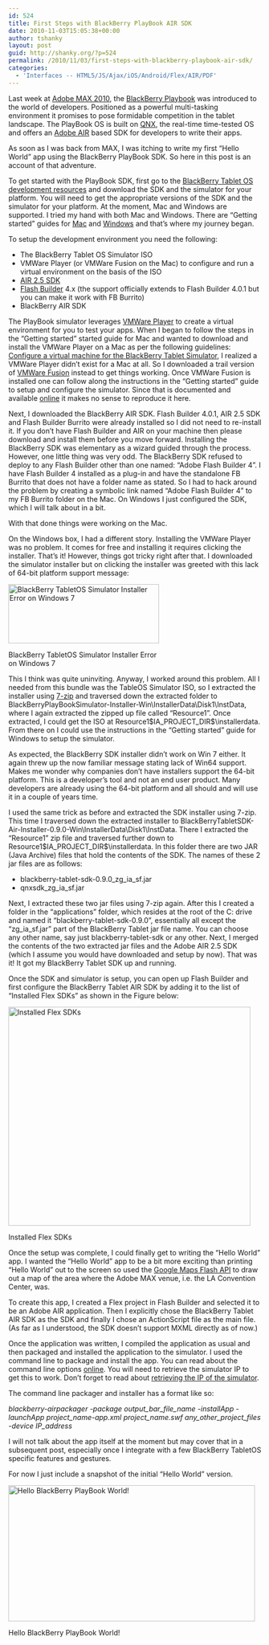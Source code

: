 ```yaml
---
id: 524
title: First Steps with BlackBerry PlayBook AIR SDK
date: 2010-11-03T15:05:38+00:00
author: tshanky
layout: post
guid: http://shanky.org/?p=524
permalink: /2010/11/03/first-steps-with-blackberry-playbook-air-sdk/
categories:
  - 'Interfaces -- HTML5/JS/Ajax/iOS/Android/Flex/AIR/PDF'
---
```

Last week at <a title="Adobe MAX 2010" href="http://max.adobe.com/" target="_blank">Adobe MAX 2010</a>, the <a title="BlackBerry PlayBook" href="http://us.blackberry.com/playbook-tablet/" target="_blank">BlackBerry Playbook</a> was introduced to the world of developers. Positioned as a powerful multi-tasking environment it promises to pose formidable competition in the tablet landscape. The PlayBook OS is built on <a title="QNX" href="http://www.qnx.com/" target="_blank">QNX</a>, the real-time time-tested OS and offers an <a title="Adobe AIR" href="http://www.adobe.com/products/air/" target="_blank">Adobe AIR</a> based SDK for developers to write their apps.

As soon as I was back from MAX, I was itching to write my first &#8220;Hello World&#8221; app using the BlackBerry PlayBook SDK. So here in this post is an account of that adventure.

To get started with the PlayBook SDK, first go to the <a title="BlackBerry Tablet OS Development Resources" href="http://us.blackberry.com/developers/tablet/devresources.jsp" target="_blank">BlackBerry Tablet OS development resources</a> and download the SDK and the simulator for your platform. You will need to get the appropriate versions of the SDK and the simulator for your platform. At the moment, Mac and Windows are supported. I tried my hand with both Mac and Windows. There are &#8220;Getting started&#8221; guides for <a title="Getting Started Guide For Mac Developers" href="http://docs.blackberry.com/en/developers/deliverables/21878/" target="_blank">Mac</a> and <a title="Getting Started Guide For Windows Developers" href="http://docs.blackberry.com/en/developers/deliverables/21877/" target="_blank">Windows</a> and that&#8217;s where my journey began.

To setup the development environment you need the following:

  * The BlackBerry Tablet OS Simulator ISO
  * VMWare Player (or VMWare Fusion on the Mac) to configure and run a virtual environment on the basis of the ISO
  * <a title="Adobe AIR 2.5 SDK" href="http://labs.adobe.com/technologies/air/" target="_blank">AIR 2.5 SDK</a>
  * <a title="Flash Builder" href="http://www.adobe.com/products/flashbuilder/" target="_blank">Flash Builder</a> 4.x (the support officially extends to Flash Builder 4.0.1 but you can make it work with FB Burrito)
  * BlackBerry AIR SDK

The PlayBook simulator leverages <a title="VMWare Player" href="http://www.vmware.com/products/player/" target="_blank">VMWare Player</a> to create a virtual environment for you to test your apps. When I began to follow the steps in the &#8220;Getting started&#8221; started guide for Mac and wanted to download and install the VMWare Player on a Mac as per the following guidelines: <a title="Configure a virtual machine for the BlackBerry Tablet Simulator" href="http://docs.blackberry.com/en/developers/deliverables/21878/Configure_the_BlackBerry_Tablet_Simulator_1360962_11.jsp" target="_blank">Configure a virtual machine for the BlackBerry Tablet Simulator</a>, I realized a VMWare Player didn&#8217;t exist for a Mac at all. So I downloaded a trail version of <a title="VMWare Fusion" href="http://www.vmware.com/products/fusion/" target="_blank">VMWare Fusion</a> instead to get things working. Once VMWare Fusion is installed one can follow along the instructions in the &#8220;Getting started&#8221; guide to setup and configure the simulator. Since that is documented and available <a title="Configure a virtual machine for the BlackBerry Tablet Simulator" href="http://docs.blackberry.com/en/developers/deliverables/21878/Configure_the_BlackBerry_Tablet_Simulator_1360962_11.jsp" target="_blank">online</a> it makes no sense to reproduce it here.

Next, I downloaded the BlackBerry AIR SDK. Flash Builder 4.0.1, AIR 2.5 SDK and Flash Builder Burrito were already installed so I did not need to re-install it. If you don&#8217;t have Flash Builder and AIR on your machine then please download and install them before you move forward. Installing the BlackBerry SDK was elementary as a wizard guided through the process. However, one little thing was very odd. The BlackBerry SDK refused to deploy to any Flash Builder other than one named: &#8220;Adobe Flash Builder 4&#8221;. I have Flash Builder 4 installed as a plug-in and have the standalone FB Burrito that does not have a folder name as stated. So I had to hack around the problem by creating a symbolic link named &#8220;Adobe Flash Builder 4&#8221; to my FB Burrito folder on the Mac. On Windows I just configured the SDK, which I will talk about in a bit.

With that done things were working on the Mac.

On the Windows box, I had a different story. Installing the VMWare Player was no problem. It comes for free and installing it requires clicking the installer. That&#8217;s it! However, things got tricky right after that. I downloaded the simulator installer but on clicking the installer was greeted with this lack of 64-bit platform support message:

<div id="attachment_532" style="width: 310px" class="wp-caption alignleft">
  <a href="http://shanky.org/wp-content/uploads/2010/11/blackberry_tabletos_simulator_installer_error.png"><img class="size-medium wp-image-532  " title="BlackBerry TabletOS Simulator Installer Error on Windows 7" src="http://shanky.org/wp-content/uploads/2010/11/blackberry_tabletos_simulator_installer_error-300x118.png" alt="BlackBerry TabletOS Simulator Installer Error on Windows 7" width="300" height="118" /></a>
  
  <p class="wp-caption-text">
    BlackBerry TabletOS Simulator Installer Error on Windows 7
  </p>
</div>

This I think was quite uninviting. Anyway, I worked around this problem. All I needed from this bundle was the TableOS Simulator ISO, so I extracted the installer using <a title="7-zip" href="http://www.7-zip.org/" target="_blank">7-zip</a> and traversed down the extracted folder to BlackBerryPlayBookSimulator-Installer-Win\InstallerData\Disk1\InstData, where I again extracted the zipped up file called &#8220;Resource1&#8221;. Once extracted, I could get the ISO at Resource1\$IA\_PROJECT\_DIR$\installerdata. From there on I could use the instructions in the &#8220;Getting started&#8221; guide for Windows to setup the simulator.

As expected, the BlackBerry SDK installer didn&#8217;t work on Win 7 either. It again threw up the now familiar message stating lack of Win64 support. Makes me wonder why companies don&#8217;t have installers support the 64-bit platform. This is a developer&#8217;s tool and not an end user product. Many developers are already using the 64-bit platform and all should and will use it in a couple of years time.

I used the same trick as before and extracted the SDK installer using 7-zip. This time I traversed down the extracted installer to BlackBerryTabletSDK-Air-Installer-0.9.0-Win\InstallerData\Disk1\InstData. There I extracted the &#8220;Resource1&#8221; zip file and traversed further down to Resource1\$IA\_PROJECT\_DIR$\installerdata. In this folder there are two JAR (Java Archive) files that hold the contents of the SDK. The names of these 2 jar files are as follows:

  * blackberry-tablet-sdk-0.9.0\_zg\_ia_sf.jar
  * qnxsdk\_zg\_ia_sf.jar

Next, I extracted these two jar files using 7-zip again. After this I created a folder in the &#8220;applications&#8221; folder, which resides at the root of the C: drive and named it &#8220;blackberry-tablet-sdk-0.9.0&#8221;, essentially all except the &#8220;zg\_ia\_sf.jar&#8221; part of the BlackBerry Tablet jar file name. You can choose any other name, say just blackberry-tablet-sdk or any other. Next, I merged the contents of the two extracted jar files and the Adobe AIR 2.5 SDK (which I assume you would have downloaded and setup by now). That was it! It got my BlackBerry Tablet SDK up and running.

Once the SDK and simulator is setup, you can open up Flash Builder and first configure the BlackBerry Tablet AIR SDK by adding it to the list of &#8220;Installed Flex SDKs&#8221; as shown in the Figure below:

<div id="attachment_539" style="width: 492px" class="wp-caption alignleft">
  <a href="http://shanky.org/wp-content/uploads/2010/11/installed_flex_sdks.png"><img class="size-full wp-image-539 " title="Installed Flex SDKs" src="http://shanky.org/wp-content/uploads/2010/11/installed_flex_sdks.png" alt="Installed Flex SDKs" width="482" height="436" srcset="http://shanky.org/wp-content/uploads/2010/11/installed_flex_sdks-300x271.png 300w, http://shanky.org/wp-content/uploads/2010/11/installed_flex_sdks.png 803w" sizes="(max-width: 482px) 100vw, 482px" /></a>
  
  <p class="wp-caption-text">
    Installed Flex SDKs
  </p>
</div>

Once the setup was complete, I could finally get to writing the &#8220;Hello World&#8221; app. I wanted the &#8220;Hello World&#8221; app to be a bit more exciting than printing &#8220;Hello World&#8221; out to the screen so used the <a title="Google Maps API for Flash" href="http://code.google.com/apis/maps/documentation/flash/" target="_blank">Google Maps Flash API</a> to draw out a map of the area where the Adobe MAX venue, i.e. the LA Convention Center, was.

To create this app, I created a Flex project in Flash Builder and selected it to be an Adobe AIR application. Then I explicitly chose the BlackBerry Tablet AIR SDK as the SDK and finally I chose an ActionScript file as the main file. (As far as I understood, the SDK doesn&#8217;t support MXML directly as of now.)

Once the application was written, I compiled the application as usual and then packaged and installed the application to the simulator. I used the command line to package and install the app. You can read about the command line options <a title="Package and deploy your application from the command line" href="http://docs.blackberry.com/en/developers/deliverables/21877/Deploy_your_application_from_the_command_line_1347141_11.jsp" target="_blank">online</a>. You will need to retrieve the simulator IP to get this to work. Don&#8217;t forget to read about <a title="Retrieving the Simulator IP" href="http://docs.blackberry.com/en/developers/deliverables/21877/Retrieving_the_IP_address_of_the_simulator_1347133_11.jsp" target="_blank">retrieving the IP of the simulator</a>.

The command line packager and installer has a format like so:

_blackberry-airpackager -package output\_bar\_file\_name -installApp -launchApp project\_name-app.xml project\_name.swf any\_other\_project\_files -device IP_address_

I will not talk about the app itself at the moment but may cover that in a subsequent post, especially once I integrate with a few BlackBerry TabletOS specific features and gestures.

For now I just include a snapshot of the initial &#8220;Hello World&#8221; version.

<div id="attachment_544" style="width: 501px" class="wp-caption alignleft">
  <a href="http://shanky.org/wp-content/uploads/2010/11/google_maps_playbook_app_1.png"><img class="size-large wp-image-544  " title="Hello BlackBerry PlayBook World!" src="http://shanky.org/wp-content/uploads/2010/11/google_maps_playbook_app_1-1024x565.png" alt="Hello BlackBerry PlayBook World!" width="491" height="271" srcset="http://shanky.org/wp-content/uploads/2010/11/google_maps_playbook_app_1-300x165.png 300w, http://shanky.org/wp-content/uploads/2010/11/google_maps_playbook_app_1-1024x565.png 1024w, http://shanky.org/wp-content/uploads/2010/11/google_maps_playbook_app_1.png 1313w" sizes="(max-width: 491px) 100vw, 491px" /></a>
  
  <p class="wp-caption-text">
    Hello BlackBerry PlayBook World!
  </p>
</div>